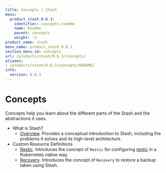 ```yaml
---
title: Concepts | Stash
menu:
  product_stash_0.6.3:
    identifier: concepts-readme
    name: Readme
    parent: concepts
    weight: -1
product_name: stash
menu_name: product_stash_0.6.3
section_menu_id: concepts
url: /products/stash/0.6.3/concepts/
aliases:
- /products/stash/0.6.3/concepts/README/
info:
  version: 0.6.3
---
```


# Concepts

Concepts help you learn about the different parts of the Stash and the abstractions it uses.

- What is Stash?
  - [Overview](/products/stash/0.6.3/concepts/what-is-stash/overview). Provides a conceptual introduction to Stash, including the problems it solves and its high-level architecture.
- Custom Resource Definitions
  - [Restic](/products/stash/0.6.3/concepts/crds/restic). Introduces the concept of `Restic` for configuring [restic](https://restic.net) in a Kubernetes native way.
  - [Recovery](/products/stash/0.6.3/concepts/crds/recovery). Introduces the concept of `Recovery` to restore a backup taken using Stash.
